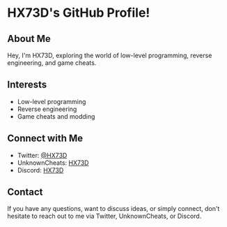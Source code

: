 # HX73D's GitHub Profile!

## About Me
Hey, I'm HX73D, exploring the world of low-level programming, reverse engineering, and game cheats. 

## Interests
- Low-level programming
- Reverse engineering
- Game cheats and modding

## Connect with Me
- Twitter: [@HX73D](https://twitter.com/HX73D)
- UnknownCheats: [HX73D](https://www.unknowncheats.me/forum/members/5117795.html)
- Discord: [HX73D](https://discordapp.com/users/1036585546182578196)

## Contact
If you have any questions, want to discuss ideas, or simply connect, don't hesitate to reach out to me via Twitter, UnknownCheats, or Discord.

